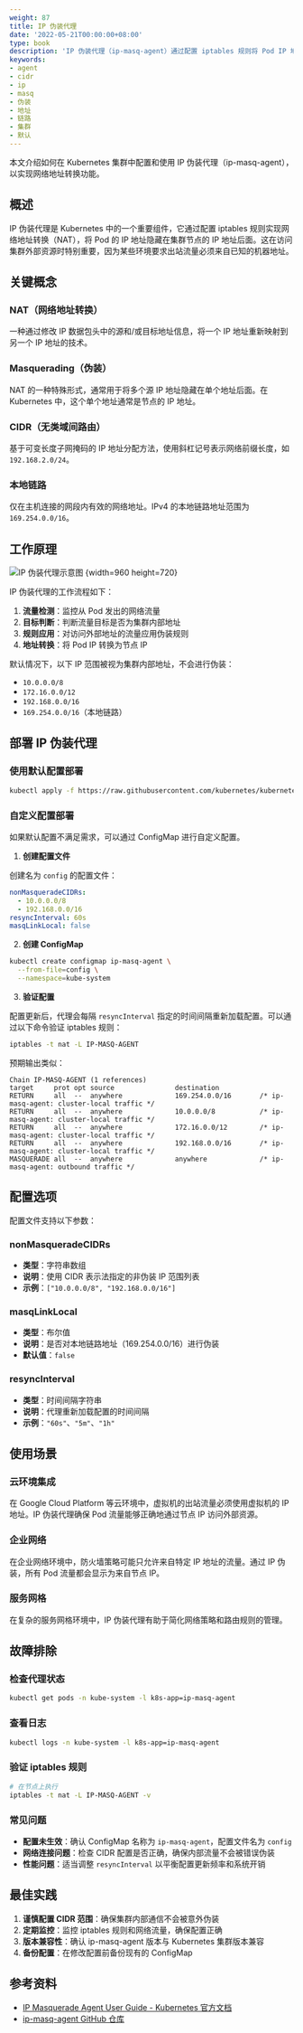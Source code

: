 ```yaml
---
weight: 87
title: IP 伪装代理
date: '2022-05-21T00:00:00+08:00'
type: book
description: 'IP 伪装代理（ip-masq-agent）通过配置 iptables 规则将 Pod IP 地址隐藏在集群节点 IP 后面，实现网络地址转换，确保集群内部流量能够正确访问外部网络。'
keywords:
- agent
- cidr
- ip
- masq
- 伪装
- 地址
- 链路
- 集群
- 默认
---
```


本文介绍如何在 Kubernetes 集群中配置和使用 IP 伪装代理（ip-masq-agent），以实现网络地址转换功能。

## 概述

IP 伪装代理是 Kubernetes 中的一个重要组件，它通过配置 iptables 规则实现网络地址转换（NAT），将 Pod 的 IP 地址隐藏在集群节点的 IP 地址后面。这在访问集群外部资源时特别重要，因为某些环境要求出站流量必须来自已知的机器地址。

## 关键概念

### NAT（网络地址转换）

一种通过修改 IP 数据包头中的源和/或目标地址信息，将一个 IP 地址重新映射到另一个 IP 地址的技术。

### Masquerading（伪装）

NAT 的一种特殊形式，通常用于将多个源 IP 地址隐藏在单个地址后面。在 Kubernetes 中，这个单个地址通常是节点的 IP 地址。

### CIDR（无类域间路由）

基于可变长度子网掩码的 IP 地址分配方法，使用斜杠记号表示网络前缀长度，如 `192.168.2.0/24`。

### 本地链路

仅在主机连接的网段内有效的网络地址。IPv4 的本地链路地址范围为 `169.254.0.0/16`。

## 工作原理

![IP 伪装代理示意图](https://assets.jimmysong.io/images/book/kubernetes-handbook/security/ip-masq-agent/ip-masq.webp)
{width=960 height=720}

IP 伪装代理的工作流程如下：

1. **流量检测**：监控从 Pod 发出的网络流量
2. **目标判断**：判断流量目标是否为集群内部地址
3. **规则应用**：对访问外部地址的流量应用伪装规则
4. **地址转换**：将 Pod IP 转换为节点 IP

默认情况下，以下 IP 范围被视为集群内部地址，不会进行伪装：

- `10.0.0.0/8`
- `172.16.0.0/12`
- `192.168.0.0/16`
- `169.254.0.0/16`（本地链路）

## 部署 IP 伪装代理

### 使用默认配置部署

```bash
kubectl apply -f https://raw.githubusercontent.com/kubernetes/kubernetes/master/cluster/addons/ip-masq-agent/ip-masq-agent.yaml
```

### 自定义配置部署

如果默认配置不满足需求，可以通过 ConfigMap 进行自定义配置。

1. **创建配置文件**

创建名为 `config` 的配置文件：

```yaml
nonMasqueradeCIDRs:
  - 10.0.0.0/8
  - 192.168.0.0/16
resyncInterval: 60s
masqLinkLocal: false
```

2. **创建 ConfigMap**

```bash
kubectl create configmap ip-masq-agent \
  --from-file=config \
  --namespace=kube-system
```

3. **验证配置**

配置更新后，代理会每隔 `resyncInterval` 指定的时间间隔重新加载配置。可以通过以下命令验证 iptables 规则：

```bash
iptables -t nat -L IP-MASQ-AGENT
```

预期输出类似：

```
Chain IP-MASQ-AGENT (1 references)
target     prot opt source               destination         
RETURN     all  --  anywhere             169.254.0.0/16       /* ip-masq-agent: cluster-local traffic */
RETURN     all  --  anywhere             10.0.0.0/8           /* ip-masq-agent: cluster-local traffic */
RETURN     all  --  anywhere             172.16.0.0/12        /* ip-masq-agent: cluster-local traffic */
RETURN     all  --  anywhere             192.168.0.0/16       /* ip-masq-agent: cluster-local traffic */
MASQUERADE all  --  anywhere             anywhere             /* ip-masq-agent: outbound traffic */
```

## 配置选项

配置文件支持以下参数：

### nonMasqueradeCIDRs

- **类型**：字符串数组
- **说明**：使用 CIDR 表示法指定的非伪装 IP 范围列表
- **示例**：`["10.0.0.0/8", "192.168.0.0/16"]`

### masqLinkLocal

- **类型**：布尔值
- **说明**：是否对本地链路地址（169.254.0.0/16）进行伪装
- **默认值**：`false`

### resyncInterval

- **类型**：时间间隔字符串
- **说明**：代理重新加载配置的时间间隔
- **示例**：`"60s"`、`"5m"`、`"1h"`

## 使用场景

### 云环境集成

在 Google Cloud Platform 等云环境中，虚拟机的出站流量必须使用虚拟机的 IP 地址。IP 伪装代理确保 Pod 流量能够正确地通过节点 IP 访问外部资源。

### 企业网络

在企业网络环境中，防火墙策略可能只允许来自特定 IP 地址的流量。通过 IP 伪装，所有 Pod 流量都会显示为来自节点 IP。

### 服务网格

在复杂的服务网格环境中，IP 伪装代理有助于简化网络策略和路由规则的管理。

## 故障排除

### 检查代理状态

```bash
kubectl get pods -n kube-system -l k8s-app=ip-masq-agent
```

### 查看日志

```bash
kubectl logs -n kube-system -l k8s-app=ip-masq-agent
```

### 验证 iptables 规则

```bash
# 在节点上执行
iptables -t nat -L IP-MASQ-AGENT -v
```

### 常见问题

- **配置未生效**：确认 ConfigMap 名称为 `ip-masq-agent`，配置文件名为 `config`
- **网络连接问题**：检查 CIDR 配置是否正确，确保内部流量不会被错误伪装
- **性能问题**：适当调整 `resyncInterval` 以平衡配置更新频率和系统开销

## 最佳实践

1. **谨慎配置 CIDR 范围**：确保集群内部通信不会被意外伪装
2. **定期监控**：监控 iptables 规则和网络流量，确保配置正确
3. **版本兼容性**：确认 ip-masq-agent 版本与 Kubernetes 集群版本兼容
4. **备份配置**：在修改配置前备份现有的 ConfigMap

## 参考资料

- [IP Masquerade Agent User Guide - Kubernetes 官方文档](https://kubernetes.io/docs/tasks/administer-cluster/ip-masq-agent/)
- [ip-masq-agent GitHub 仓库](https://github.com/kubernetes-sigs/ip-masq-agent)
